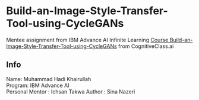 # Build-an-Image-Style-Transfer-Tool-using-CycleGANs
Mentee assignment from IBM Advance AI Infinite Learning
[Course Build-an-Image-Style-Transfer-Tool-using-CycleGANs](https://apps.cognitiveclass.ai/learning/course/course-v1:IBM+GPXX0KSEEN+v1/home) from CognitiveClass.ai

## Info
Name: Muhammad Hadi Khairullah\
Program: IBM Advance AI\
Personal Mentor : Ichsan Takwa
Author : Sina Nazeri
